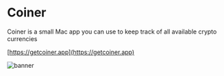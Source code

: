 # Coiner

Coiner is a small Mac app you can use to keep track of all available crypto currencies

[https://getcoiner.app](https://getcoiner.app)

![banner](https://user-images.githubusercontent.com/19674362/157744943-781df36b-8189-4044-bec0-e1ccdf67433c.png)
